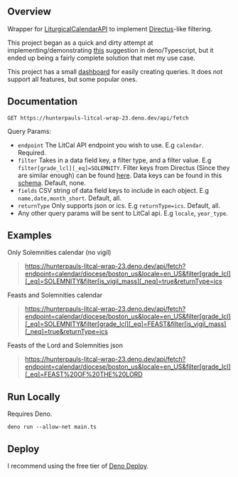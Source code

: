 ## Overview

Wrapper for [LiturgicalCalendarAPI](https://github.com/Liturgical-Calendar/LiturgicalCalendarAPI) to implement [Directus](https://directus.io)-like filtering.

This project began as a quick and dirty attempt at implementing/demonstrating [this](https://github.com/Liturgical-Calendar/LiturgicalCalendarAPI/issues/43#issuecomment-2712105997) suggestion in deno/Typescript, but it ended up being a fairly complete solution that met my use case.

This project has a small [dashboard](https://hunterpauls-litcal-wrap-23.deno.dev) for easily creating queries. It does not support all features, but some popular ones.

## Documentation

`GET https://hunterpauls-litcal-wrap-23.deno.dev/api/fetch`

Query Params:

- `endpoint` The LitCal API endpoint you wish to use. E.g `calendar`. Required.
- `filter` Takes in a data field key, a filter type, and a filter value. E.g `filter[grade_lcl][_eq]=SOLEMNITY`. Filter keys from Directus (Since they are similar enough) can be found [here](https://docs.directus.io/reference/filter-rules.html#filter-operators). Data keys can be found in this [schema](https://github.com/Liturgical-Calendar/LiturgicalCalendarAPI/blob/f6c8554b0d44a667ed44a078b13564cc7b8b89fc/jsondata/schemas/LitCal.json#L250). Default, none.
- `fields` CSV string of data field keys to include in each object. E.g `name,date,month_short`. Default, all.
- `returnType` Only supports json or ics. E.g `returnType=ics`. Default, all.
- Any other query params will be sent to LitCal api. E.g `locale`, `year_type`.

## Examples

Only Solemnities calendar (no vigil)

> https://hunterpauls-litcal-wrap-23.deno.dev/api/fetch?endpoint=calendar/diocese/boston_us&locale=en_US&filter[grade_lcl][_eq]=SOLEMNITY&filter[is_vigil_mass][_neq]=true&returnType=ics

Feasts and Solemnities calendar

> https://hunterpauls-litcal-wrap-23.deno.dev/api/fetch?endpoint=calendar/diocese/boston_us&locale=en_US&filter[grade_lcl][_eq]=SOLEMNITY&filter[grade_lcl][_eq]=FEAST&filter[is_vigil_mass][_neq]=true&returnType=ics

Feasts of the Lord and Solemnities json

> https://hunterpauls-litcal-wrap-23.deno.dev/api/fetch?endpoint=calendar/diocese/boston_us&locale=en_US&filter[grade_lcl][_eq]=FEAST%20OF%20THE%20LORD

## Run Locally

Requires Deno.

`deno run --allow-net main.ts`

## Deploy

I recommend using the free tier of [Deno Deploy](https://deno.com/deploy).
